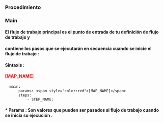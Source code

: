 ### Procedimiento 

### Main 

#### El flujo de trabajo principal es el punto de entrada de tu definición de flujo de trabajo y
#### contiene los pasos que se ejecutarán en secuencia cuando se inicie el flujo de trabajo :

#### Sintaxis :
#### <span style="color:red">[MAP_NAME] </span> 
```
  main:
      params: <span style="color:red">[MAP_NAME]</span> 
      steps:
          - STEP_NAME:
```
#### * Params : Son valores que pueden ser pasados al flujo de trabajo cuando se inicia su ejecución .
